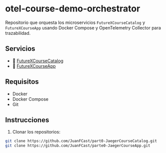 # otel-course-demo-orchestrator

Repositorio que orquesta los microservicios `FutureXCourseCatalog` y `FutureXCourseApp` usando Docker Compose y OpenTelemetry Collector para trazabilidad.

## Servicios

- 📘 [FutureXCourseCatalog](https://github.com/JuanFCast/part0-JaegerCourseCatalog)
- 📗 [FutureXCourseApp](https://github.com/JuanFCast/parte0-JaegerCourseApp)

## Requisitos

- Docker
- Docker Compose
- Git

## Instrucciones

1. Clonar los repositorios:

```bash
git clone https://github.com/JuanFCast/part0-JaegerCourseCatalog.git
git clone https://github.com/JuanFCast/parte0-JaegerCourseApp.git
